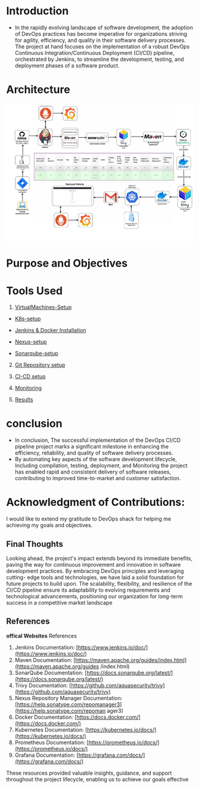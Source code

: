 # Introduction
- In the rapidly evolving landscape of software development, the adoption of DevOps practices
has become imperative for organizations striving for agility, efficiency, and quality in their
software delivery processes. The project at hand focuses on the implementation of a robust
DevOps Continuous Integration/Continuous Deployment (CI/CD) pipeline, orchestrated by
Jenkins, to streamline the development, testing, and deployment phases of a software product.

# Architecture

![Architecture](./Images/Architecture.png)
# Purpose and Objectives

# Tools Used


1. [VirtualMachines-Setup](./VirtualMachines-setup.md)

  - [K8s-setup](./settingup-K8s-cluster-using-kubeadm.md)

  - [Jenkins & Docker Installation](./JenkinsandDocker-Installation.md)

  - [Nexus-setup](./Nexus-setup.md)

  - [Sonarqube-setup](./sonarqube-setup.md)

2.  [Git Repository setup](./GitRepositorysetup.md)

3. [CI-CD setup](./CI-CD.md)

4. [Monitoring](./Monitoring.md)

5. [Results](./Results.md)

# conclusion
- In conclusion, The successful implementation of the DevOps CI/CD pipeline project marks a significant milestone in enhancing the efficiency, reliability, and quality of software delivery processes. 
- By automating key aspects of the software development lifecycle, Including compilation, testing, deployment, and Monitoring the project has enabled rapid and consistent delivery of software releases, contributing to improved time-to-market and customer satisfaction.

# Acknowledgment of Contributions:

I would like to extend my gratitude to DevOps shack for helping me achieving my
goals and objectives. 

## Final Thoughts
Looking ahead, the project's impact extends beyond its immediate benefits, paving the way for continuous improvement and innovation in software
development practices. By embracing DevOps principles and leveraging cutting- edge tools and technologies, we have laid a solid foundation for future projects to build upon. The scalability, flexibility, and resilience of the CI/CD pipeline ensure its adaptability to evolving requirements and technological advancements, positioning our organization for long-term success in a competitive market landscape

## References

**offical Websites**
References
1. Jenkins Documentation:
[https://www.jenkins.io/doc/](https://www.jenkins.io/doc/)
2. Maven Documentation:
[https://maven.apache.org/guides/index.html](https://maven.apache.org/guides
/index.html)
3. SonarQube Documentation:
[https://docs.sonarqube.org/latest/](https://docs.sonarqube.org/latest/)
4. Trivy Documentation:
[https://github.com/aquasecurity/trivy](https://github.com/aquasecurity/trivy)
5. Nexus Repository Manager Documentation:
[https://help.sonatype.com/repomanager3](https://help.sonatype.com/repoman
ager3)
6. Docker Documentation: [https://docs.docker.com/](https://docs.docker.com/)
7. Kubernetes Documentation:
[https://kubernetes.io/docs/](https://kubernetes.io/docs/)
8. Prometheus Documentation:
[https://prometheus.io/docs/](https://prometheus.io/docs/)
9. Grafana Documentation:
[https://grafana.com/docs/](https://grafana.com/docs/)

These resources provided valuable insights, guidance, and support throughout the
project lifecycle, enabling us to achieve our goals effective



